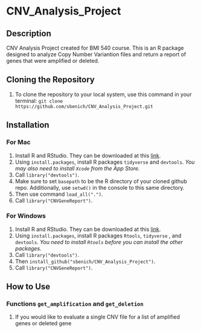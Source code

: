 # CNV_Analysis_Project
## Description
CNV Analysis Project created for BMI 540 course. This is an R package designed to analyze Copy Number Variantion files and return a report of genes that were amplified or deleted.
## Cloning the Repository
1. To clone the repository to your local system, use this command in your terminal: 
  `git clone https://github.com/sbenich/CNV_Analysis_Project.git`
## Installation
### For Mac
1. Install R and RStudio. They can be downloaded at this [link](https://posit.co/download/rstudio-desktop/).
2. Using `install.packages`, install R packages `tidyverse` and `devtools`. *You may also need to install `Xcode` from the App Store.*
3. Call `library("devtools")`.
4. Make sure to set `basepath` to be the R directory of your cloned github repo. Additionally, use `setwd()` in the console to this same directory.
5. Then use command `load_all(".")`.
6. Call `library("CNVGeneReport")`.
### For Windows
1. Install R and RStudio. They can be downloaded at this [link](https://posit.co/download/rstudio-desktop/).
2. Using `install.packages`, install R packages `Rtools`, `tidyverse` , and `devtools`. *You need to install `Rtools` before you can install the other packages.*
3. Call `library("devtools")`.
4. Then `install_github("sbenich/CNV_Analysis_Project")`.
5. Call `library("CNVGeneReport")`.
## How to Use 
### Functions `get_amplification` and `get_deletion`
1. If you would like to evaluate a single CNV file for a list of amplified genes or deleted gene

